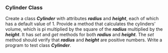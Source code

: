 ### Cylinder Class 

Create a class **_Cylinder_** with attributes **_radius_** and **_height_**, each of
which has a default value of 1. Provide a method that calculates the cylinders’ volume, which
is pi multiplied by the square of the **_radius_** multiplied by the **_height_**. It has _set_ and _get_ methods
for both **_radius_** and **_height_**. The _set_ method should verify that **_radius_** and **_height_** are positive
numbers. Write a program to test class **_Cylinder_**.